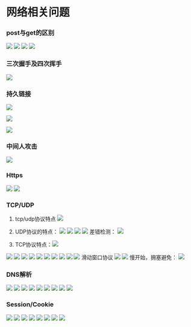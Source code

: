 # 网络相关问题
### post与get的区别
![](media/15656178172631/15656178380283.jpg)
![](media/15656178172631/15656179376499.jpg)
![](media/15656178172631/15656179477473.jpg)
![](media/15656178172631/15656180157605.jpg)


### 三次握手及四次挥手
![](media/15656178172631/15656183828320.jpg)

### 持久链接
![](media/15656178172631/15656222742537.jpg)


![](media/15656178172631/15656234469696.jpg)

![](media/15656178172631/15656234346074.jpg)


### 中间人攻击
![](media/15656178172631/15656235470661.jpg)


### Https
![](media/15656178172631/15657095894466.jpg)
![](media/15656178172631/15657903760402.jpg)

### TCP/UDP
1. tcp/udp协议特点
![](media/15656178172631/15657907918930.jpg)

2. UDP协议的特点：
![](media/15656178172631/15657908378322.jpg)
![](media/15656178172631/15657909135647.jpg)
![](media/15656178172631/15657909355973.jpg)
![](media/15656178172631/15657909830770.jpg)
差错检测：
![](media/15656178172631/15657910542846.jpg)

3. TCP协议特点：![](media/15656178172631/15657911098964.jpg)

![](media/15656178172631/15658811377426.jpg)
![](media/15656178172631/15658824737816.jpg)
![](media/15656178172631/15658824895529.jpg)
![](media/15656178172631/15658825602052.jpg)
![](media/15656178172631/15658826729277.jpg)
![](media/15656178172631/15658831818281.jpg)
![](media/15656178172631/15661083510226.jpg)
![](media/15656178172631/15661083708561.jpg)
![](media/15656178172631/15661084315037.jpg)
![](media/15656178172631/15661085432025.jpg)
滑动窗口协议
![](media/15656178172631/15661090363098.jpg)
![](media/15656178172631/15661091574496.jpg)
慢开始，拥塞避免：
![](media/15656178172631/15661096686297.jpg)


### DNS解析
![](media/15656178172631/15661100982398.jpg)
![](media/15656178172631/15661103306208.jpg)
![](media/15656178172631/15661121444442.jpg)
![](media/15656178172631/15661121942641.jpg)
![](media/15656178172631/15661130838341.jpg)
![](media/15656178172631/15661131886675.jpg)
 ![](media/15656178172631/15661146064453.jpg)
![](media/15656178172631/15661148630618.jpg)
![](media/15656178172631/15661148841380.jpg)


### Session/Cookie
![](media/15656178172631/15661149774284.jpg)
![](media/15656178172631/15661151308862.jpg)
![](media/15656178172631/15661151632413.jpg)
![](media/15656178172631/15661151935955.jpg)
![](media/15656178172631/15661154359890.jpg)
![](media/15656178172631/15661155173203.jpg)
![](media/15656178172631/15661158821243.jpg)
![](media/15656178172631/15661161615021.jpg)
